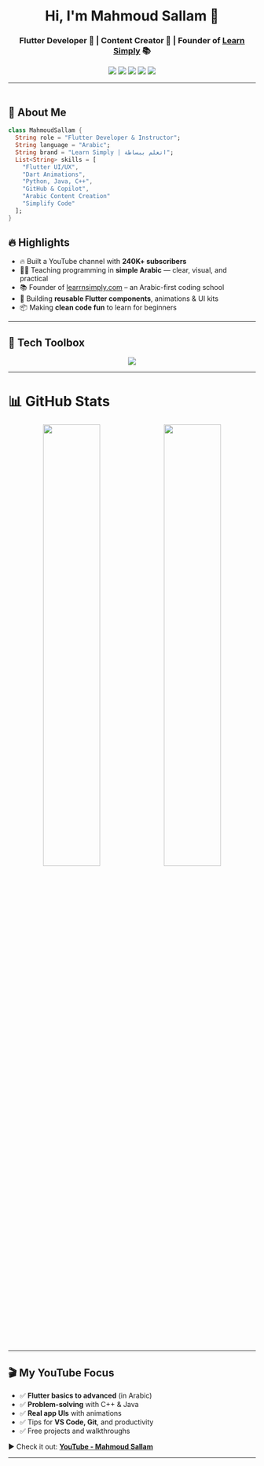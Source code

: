 <h1 align="center">Hi, I'm Mahmoud Sallam  👋</h1>
<h3 align="center">Flutter Developer 🧠 | Content Creator 🎥 | Founder of <a href="https://learrnsimply.com" target="_blank">Learn Simply</a> 📚</h3>

<p align="center">
  <a href="https://instagram.com/mahmoudsallamc"><img src="https://img.shields.io/badge/Mahmoud%20Sallam-E4405F?style=for-the-badge&logo=instagram&logoColor=white" /></a>
  <a href="https://linkedin.com/in/mahmoudsallamc"><img src="https://img.shields.io/badge/Mahmoud%20Sallam-0077B5?style=for-the-badge&logo=linkedin&logoColor=white" /></a>
  <a href="https://www.youtube.com/@mahmoudsallam-10/videos/?sub_confirmation=1"><img src="https://img.shields.io/badge/YouTube-Mahmoud_Sallam-FF0000?style=for-the-badge&logo=youtube&logoColor=white" /></a>
  <a href="https://facebook.com/mahmoudsallamc"><img src="https://img.shields.io/badge/Facebook-1877F2?style=for-the-badge&logo=facebook&logoColor=white" /></a>
  <a href="https://mahmoudsallamc.blogspot.com"><img src="https://img.shields.io/badge/Website-mahmoudsallam.com-blueviolet?style=for-the-badge&logo=google-chrome&logoColor=white" /></a>
</p>

---

<img src="https://media.giphy.com/media/3o7abKhOpu0NwenH3O/giphy.gif" width="100%" height="3px" />

## 🚀 About Me

```dart
class MahmoudSallam {
  String role = "Flutter Developer & Instructor";
  String language = "Arabic";
  String brand = "Learn Simply | اتعلم ببساطة";
  List<String> skills = [
    "Flutter UI/UX",
    "Dart Animations",
    "Python, Java, C++",
    "GitHub & Copilot",
    "Arabic Content Creation"
    "Simplify Code"
  ];
}
```
## 🔥 Highlights

- 🔥 Built a YouTube channel with **240K+ subscribers**
- 👨‍🏫 Teaching programming in **simple Arabic** — clear, visual, and practical
- 📚 Founder of [learrnsimply.com](https://learrnsimply.com) – an Arabic-first coding school
- 🧩 Building **reusable Flutter components**, animations & UI kits
- 📦 Making **clean code fun** to learn for beginners

---

## 🧰 Tech Toolbox

<p align="center">
  <img src="https://skillicons.dev/icons?i=flutter,dart,cpp,java,python,vscode,github,figma,git,bash" />
</p>

---

# 📊 GitHub Stats

<p align="center">
  <img src="https://github-readme-stats.vercel.app/api?username=ahmedlearnSimply&show_icons=true&theme=tokyonight&hide_border=true&border_radius=10" width="48%" />
  <img src="https://github-readme-streak-stats.herokuapp.com/?user=ahmedlearnSimply&theme=tokyonight&hide_border=true&border_radius=10" width="48%" />
</p>

---

## 🎬 My YouTube Focus

- ✅ **Flutter basics to advanced** (in Arabic)
- ✅ **Problem-solving** with C++ & Java
- ✅ **Real app UIs** with animations
- ✅ Tips for **VS Code, Git**, and productivity
- ✅ Free projects and walkthroughs

▶️ Check it out: [**YouTube - Mahmoud Sallam**](https://www.youtube.com/@mahmoudsallam-10/videos/?sub_confirmation=1)

---
